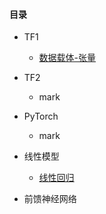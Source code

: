 #### 目录

+ TF1
  + [数据载体-张量](TF1/数据载体-张量.md)
+ TF2
  + mark
+ PyTorch
  + mark

+ 线性模型
  + [线性回归](线性回归.md)
+ 前馈神经网络
